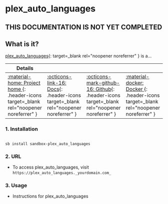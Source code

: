 # plex_auto_languages

## THIS DOCUMENTATION IS NOT YET COMPLETED


## What is it?

[plex_auto_languages](https://github.com/RemiRigal/Plex-Auto-Languages){: target=_blank rel="noopener noreferrer" } is a...

| Details     |             |             |             |
|-------------|-------------|-------------|-------------|
| [:material-home: Project home ](https://plex_auto_languages.url){: .header-icons target=_blank rel="noopener noreferrer" } | [:octicons-link-16: Docs](https://plex_auto_languages.docs.url){: .header-icons target=_blank rel="noopener noreferrer" } | [:octicons-mark-github-16: Github](https://github.com/plex_auto_languages/plex_auto_languages){: .header-icons target=_blank rel="noopener noreferrer" } | [:material-docker: Docker ](https://hub.docker.com/r/plex_auto_languages/plex_auto_languages){: .header-icons target=_blank rel="noopener noreferrer" }|

### 1. Installation

``` shell

sb install sandbox-plex_auto_languages

```

### 2. URL

- To access plex_auto_languages, visit `https://plex_auto_languages._yourdomain.com_`

### 3. Usage

- Instructions for plex_auto_languages
